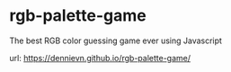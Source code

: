 # rgb-palette-game
The best RGB color guessing game ever using Javascript

url:  https://dennievn.github.io/rgb-palette-game/
